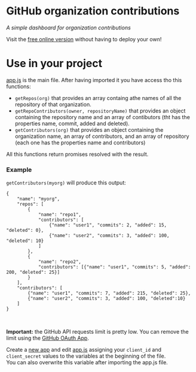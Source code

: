 # GitHub organization contributions
_A simple dashboard for organization contributions_

Visit the [free online version](https://daquinoaldo.github.io/organization-contributions) without having to deploy your own!

# Use in your project
[app.js](app.js) is the main file. After having imported it you have access tho this functions:
- `getRepos(org)` that provides an array containg athe names of all the repository of that organization.
- `getRepoContributors(owner, repositoryName)` that provides an object containing the repository name and an array of contibutors (tht has the properties name, commit, added and deleted).
- `getContributors(org)` that provides an object containing the organization name, an array of contributors, and an array of repository (each one has the properties name and contributors)

All this functions return promises resolved with the result.

### Example
`getContributors(myorg)` will produce this output:
```
{
    "name": "myorg",
    "repos": [
        {
            "name": "repo1",
            "contributors": [
                {"name": "user1", "commits": 2, "added": 15, "deleted": 0},
                {"name": "user2", "commits": 3, "added": 100, "deleted": 10}
            ]
        },
        {
            "name": "repo2",
            "contributors": [{"name": "user1", "commits": 5, "added": 200, "deleted": 25}]
        }
    ],
    "contributors": [
        {"name": "user1", "commits": 7, "added": 215, "deleted": 25},
        {"name": "user2", "commits": 3, "added": 100, "deleted":10}
    ]
}
```

<br>

**Important:** the GitHub API requests limit is pretty low. You can remove the limit using the [GitHub OAuth App](https://github.com/settings/developers).

Create a [new app](https://github.com/settings/applications/new) and edit [app.js](app.js) assigning your `client_id` and `client_secret` values to the variables at the beginning of the file.  
You can also overwrite this variable after importing the app.js file.

